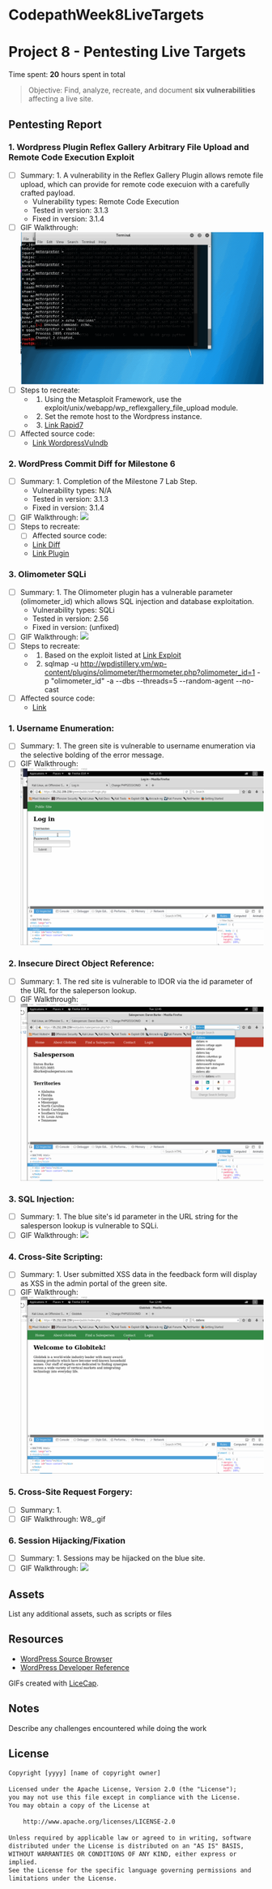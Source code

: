 # CodepathWeek8LiveTargets
# Project 8 - Pentesting Live Targets

Time spent: **20** hours spent in total

> Objective: Find, analyze, recreate, and document **six vulnerabilities** affecting a live site.

## Pentesting Report

### 1. Wordpress Plugin Reflex Gallery Arbitrary File Upload and Remote Code Execution Exploit
  - [ ] Summary:
		1. A vulnerability in the Reflex Gallery Plugin allows remote file upload, which can provide for remote code execuion with a carefully crafted payload.  
    - Vulnerability types: Remote Code Execution
    - Tested in version: 3.1.3
    - Fixed in version: 3.1.4
  - [ ] GIF Walkthrough: ![](https://github.com/dallens/CodepathWeek8LiveTargets/blob/master/W8_Reflex.gif)
  - [ ] Steps to recreate: 
    - 1. Using the Metasploit Framework, use the exploit/unix/webapp/wp_reflexgallery_file_upload module.
    - 2. Set the remote host to the Wordpress instance.
    - 3. [Link Rapid7](https://www.rapid7.com/db/modules/exploit/unix/webapp/wp_reflexgallery_file_upload)
  - [ ] Affected source code:
    - [Link WordpressVulndb](https://wpvulndb.com/vulnerabilities/7867)
### 2. WordPress Commit Diff for Milestone 6 
  - [ ] Summary: 
		1. Completion of the Milestone 7 Lab Step.
    - Vulnerability types: N/A
    - Tested in version: 3.1.3
    - Fixed in version: 3.1.4 
  - [ ] GIF Walkthrough: ![](https://github.com/dallens/CodepathWeek8LiveTargets/blob/master/W8_ReflexChangesDiff.gif)
  - [ ] Steps to recreate: 
    - [ ] Affected source code:
    - [Link Diff](https://plugins.trac.wordpress.org/changeset?old_path=%2Freflex-gallery&old=1114986&new_path=%2Freflex-gallery&new=1114986&sfp_email=&sfph_mail=#file0)
    - [Link Plugin](https://plugins.trac.wordpress.org/log/reflex-gallery/)
### 3. Olimometer SQLi
  - [ ] Summary: 
		1. The Olimometer plugin has a vulnerable parameter (olimometer_id) which allows SQL injection and database exploitation.
    - Vulnerability types: SQLi
    - Tested in version: 2.56
    - Fixed in version: (unfixed)
  - [ ] GIF Walkthrough: ![](https://github.com/dallens/CodepathWeek8LiveTargets/blob/master/W8_Olimometer.gif)
  - [ ] Steps to recreate: 
    - 1. Based on the exploit listed at [Link Exploit](https://packetstormsecurity.com/files/139921/WordPress-Olimometer-2.56-SQL-Injection.html)
    - 2. sqlmap -u http://wpdistillery.vm/wp-content/plugins/olimometer/thermometer.php?olimometer_id=1 -p "olimometer_id" -a --dbs --threads=5 --random-agent --no-cast
  - [ ] Affected source code:
    - [Link ](https://wordpress.org/plugins/olimometer/)
### 1. Username Enumeration:
  - [ ] Summary: 
		1. The green site is vulnerable to username enumeration via the selective bolding of the error message.
  - [ ] GIF Walkthrough: ![](https://github.com/dallens/CodepathWeek8LiveTargets/blob/master/W8_UsernameEnumeration.gif)
### 2. Insecure Direct Object Reference:
  - [ ] Summary: 
		1. The red site is vulnerable to IDOR via the id parameter of the URL for the saleperson lookup.
  - [ ] GIF Walkthrough: ![](https://github.com/dallens/CodepathWeek8LiveTargets/blob/master/W8_IDOR.gif)
### 3. SQL Injection:
  - [ ] Summary: 
		1. The blue site's id parameter in the URL string for the salesperson lookup is vulnerable to SQLi.
  - [ ] GIF Walkthrough: ![](https://github.com/dallens/CodepathWeek8LiveTargets/blob/master/W8_BlueSQLiUsers.gif)
### 4. Cross-Site Scripting:
  - [ ] Summary: 
		1. User submitted XSS data in the feedback form will display as XSS in the admin portal of the green site.
  - [ ] GIF Walkthrough: ![](https://github.com/dallens/CodepathWeek8LiveTargets/blob/master/W8_XSS.gif)
### 5. Cross-Site Request Forgery:
  - [ ] Summary: 
		1. 
  - [ ] GIF Walkthrough: W8_.gif
### 6. Session Hijacking/Fixation
  - [ ] Summary: 
		1. Sessions may be hijacked on the blue site. 
  - [ ] GIF Walkthrough: ![](https://github.com/dallens/CodepathWeek8LiveTargets/blob/master/W8_BlueSessionHijack.gif)
## Assets

List any additional assets, such as scripts or files

## Resources

- [WordPress Source Browser](https://core.trac.wordpress.org/browser/)
- [WordPress Developer Reference](https://developer.wordpress.org/reference/)

GIFs created with [LiceCap](http://www.cockos.com/licecap/).

## Notes

Describe any challenges encountered while doing the work

## License

    Copyright [yyyy] [name of copyright owner]

    Licensed under the Apache License, Version 2.0 (the "License");
    you may not use this file except in compliance with the License.
    You may obtain a copy of the License at

        http://www.apache.org/licenses/LICENSE-2.0

    Unless required by applicable law or agreed to in writing, software
    distributed under the License is distributed on an "AS IS" BASIS,
    WITHOUT WARRANTIES OR CONDITIONS OF ANY KIND, either express or implied.
    See the License for the specific language governing permissions and
    limitations under the License.


